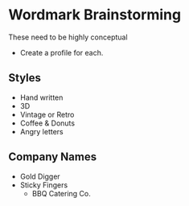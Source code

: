 # Wordmark Brainstorming

These need to be highly conceptual


- Create a profile for each.
## Styles

- Hand written
- 3D
- Vintage or Retro
- Coffee & Donuts
- Angry letters

## Company Names
- Gold Digger
- Sticky Fingers
	- BBQ Catering Co.